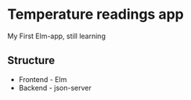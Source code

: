 # Temperature readings app
My First Elm-app, still learning

## Structure
* Frontend  - Elm
* Backend - json-server